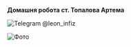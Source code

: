 **Домашня робота ст. Топалова Артема**


![Telegram](https://i.imgur.com/rBqT8Lz.png) @leon_infiz

![Фото](https://i.imgur.com/L6aixtk.png)
